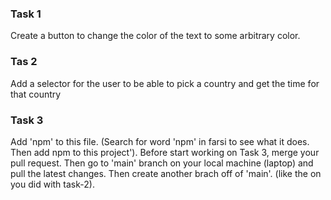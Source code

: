 ### Task 1
Create a button to change the color of the text to some arbitrary color.

### Tas 2
Add a selector for the user to be able to pick a country and get the time for that country

### Task 3
Add 'npm' to this file.
(Search for word 'npm' in farsi to see what it does. Then add npm to this project').
Before start working on Task 3, merge your pull request. Then go to 'main' branch on your local machine (laptop) and pull the latest changes. Then create another brach off of 'main'. (like the on you did with task-2).

